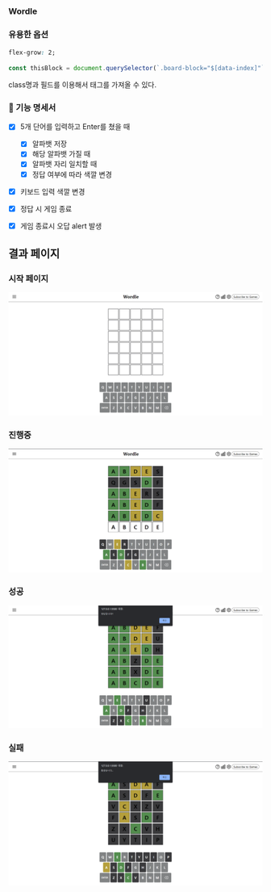 ### Wordle

### 유용한 옵션

```css
flex-grow: 2;
```

```javascript
const thisBlock = document.querySelector(`.board-block="$[data-index]"`);
```

class명과 필드를 이용해서 태그를 가져올 수 있다.

### 📜 기능 명세서

- [x] 5개 단어를 입력하고 Enter를 쳤을 때

  - [x] 알파뱃 저장
  - [x] 해당 알파뱃 가질 때
  - [x] 알파뱃 자리 일치할 때
  - [x] 정답 여부에 따라 색깔 변경

- [x] 키보드 입력 색깔 변경
- [x] 정답 시 게임 종료
- [x] 게임 종료시 오답 alert 발생

## 결과 페이지

### 시작 페이지

<img src="./images/wordle_start.png">

### 진행중

<img src="./images/wordle_playing.png">

### 성공

<img src="./images/wordle_success.png">

### 실패

<img src="./images/wordle_wrong.png">
